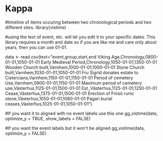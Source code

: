 # Kappa

#timeline of items occuring between two chronological periods and two different sites.
library(vistime)

#using the text of event, etc. will let you edit it to your specific dates. This library requires a month and date so if you are like me and care only about years, then you can use 01-01. 

data <- read.csv(text="event,group,start,end
 Viking Age,Chronology,0800-01-01,1050-01-01
 Early Medieval Period,Chronology,1050-01-01,1350-01-01
 Wooden Church built,Varnhem,1000-01-01,1000-01-01
 Stone Church built,Varnhem,1030-01-01,1050-01-01
 Fru Sigrid donates estate to Cistercians,Varnhem,1150-01-01,1150-01-01
 Period of cemetery Use,Varnhem,0900-01-01,1150-01-01
 Maximum period of cemetery use,Västerhus,1125-01-01,1500-01-01
 Est.,Västerhus,1125-01-01,1250-01-01
 Cease,Västerhus,1375-01-01,1500-01-01
 Erection of Frösö runic stone,Västerhus,1050-01-01,1080-01-01
 Pagan burial ceases,Västerhus,1025-01-01,1050-01-01")

#If you want it to aligned with no event labels use this one
gg_vistime(data, optimize_y = TRUE, show_labels = FALSE) 

#If you want the event labels but it won't be aligned
gg_vistime(data, optimize_y = FALSE)
